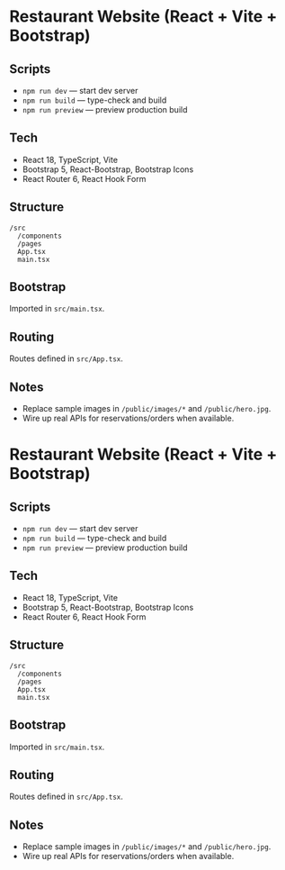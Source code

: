 # Restaurant Website (React + Vite + Bootstrap)

## Scripts

- `npm run dev` — start dev server
- `npm run build` — type-check and build
- `npm run preview` — preview production build

## Tech

- React 18, TypeScript, Vite
- Bootstrap 5, React-Bootstrap, Bootstrap Icons
- React Router 6, React Hook Form

## Structure

```
/src
  /components
  /pages
  App.tsx
  main.tsx
```

## Bootstrap

Imported in `src/main.tsx`.

## Routing

Routes defined in `src/App.tsx`.

## Notes

- Replace sample images in `/public/images/*` and `/public/hero.jpg`.
- Wire up real APIs for reservations/orders when available.
# Restaurant Website (React + Vite + Bootstrap)

## Scripts
- `npm run dev` — start dev server
- `npm run build` — type-check and build
- `npm run preview` — preview production build

## Tech
- React 18, TypeScript, Vite
- Bootstrap 5, React-Bootstrap, Bootstrap Icons
- React Router 6, React Hook Form

## Structure
```
/src
  /components
  /pages
  App.tsx
  main.tsx
```

## Bootstrap
Imported in `src/main.tsx`.

## Routing
Routes defined in `src/App.tsx`.

## Notes
- Replace sample images in `/public/images/*` and `/public/hero.jpg`.
- Wire up real APIs for reservations/orders when available.